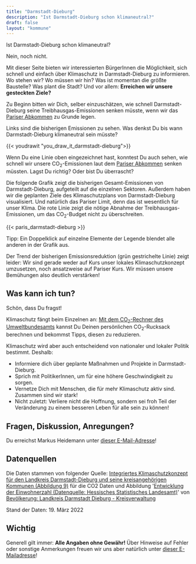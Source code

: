 ```yaml
---
title: "Darmstadt-Dieburg"
description: "Ist Darmstadt-Dieburg schon klimaneutral?"
draft: false
layout: "kommune"
---
```


Ist Darmstadt-Dieburg schon klimaneutral?

Nein, noch nicht.

Mit dieser Seite bieten wir interessierten BürgerInnen die Möglichkeit,
sich schnell und einfach über Klimaschutz in Darmstadt-Dieburg zu informieren.
Wo stehen wir? Wo müssen wir hin? Was ist momentan die größte Baustelle?
Was plant die Stadt?
Und vor allem: **Erreichen wir unsere gesteckten Ziele?**

Zu Beginn bitten wir Dich, selber einzuschätzen, wie schnell Darmstadt-Dieburg seine
Treibhausgas-Emissionen senken müsste, wenn wir das
[Pariser Abkommen](../../paris-limits) zu Grunde legen.

Links sind die bisherigen Emissionen zu sehen. Was denkst Du bis wann
Darmstadt-Dieburg klimaneutral sein müsste?

{{< youdrawit "you_draw_it_darmstadt-dieburg">}}

Wenn Du eine Linie oben eingezeichnet hast, konntest Du auch sehen, wie
schnell wir unsere CO<sub>2</sub>-Emissionen laut dem
[Pariser Abkommen](../../paris-limits) senken müssten. Lagst Du richtig?
Oder bist Du überrascht?

Die folgende Grafik zeigt die bisherigen Gesamt-Emissionen von Darmstadt-Dieburg,
aufgeteilt auf die einzelnen Sektoren.
Außerdem haben wir die geplanten Ziele des Klimaschutzplans von Darmstadt-Dieburg
visualisiert. Und natürlich das Pariser Limit, denn das ist wesentlich
für unser Klima. Die rote Linie zeigt die nötige Abnahme der
Treibhausgas-Emissionen, um das CO<sub>2</sub>-Budget nicht zu überschreiten.

{{< paris_darmstadt-dieburg >}}

Tipp: Ein Doppelklick auf einzelne Elemente der Legende blendet alle
anderen in der Grafik aus.

Der Trend der bisherigen Emissionsreduktion
(grün gestrichelte Linie) zeigt leider: Wir sind gerade weder auf Kurs
unser lokales Klimaschutzkonzept umzusetzen, noch ansatzweise auf Pariser
Kurs. Wir müssen unsere Bemühungen also deutlich verstärken!



## Was kann ich tun?

Schön, dass Du fragst!

Klimaschutz fängt beim Einzelnen an: [Mit dem CO<sub>2</sub>-Rechner des Umweltbundesamts](https://uba.co2-rechner.de/de_DE/) kannst Du Deinen persönlichen CO<sub>2</sub>-Rucksack berechnen und bekommst Tipps, diesen zu reduzieren.

Klimaschutz wird aber auch entscheidend von nationaler und lokaler Politik bestimmt.
Deshalb:

- Informiere dich über geplante Maßnahmen und Projekte in Darmstadt-Dieburg.
- Sprich mit PolitikerInnen, um für eine höhere Geschwindigkeit zu sorgen.
- Vernetze Dich mit Menschen, die für mehr Klimaschutz aktiv sind. Zusammen sind wir stark!
- Nicht zuletzt: Verliere nicht die Hoffnung, sondern sei froh Teil der Veränderung zu einem besseren Leben für alle sein zu können!

## Fragen, Diskussion, Anregungen?

Du erreichst Markus Heidemann unter [dieser E-Mail-Adresse](mailto:klimawatch@4foss.de)!

## Datenquellen

Die Daten stammen von folgender Quelle: [Integriertes Klimaschutzkonzept für den Landkreis Darmstadt-Dieburg und seine kreisangehörigen Kommunen (Abbildung 9)](https://www.ladadi.de/index.php?eID=tx_securedownloads&p=18185&u=1&g=0&t=1647766888&hash=a78ed334cd77fc2bb945fff8980c1278a8d90a9e&file=fileadmin/user_upload/Medienarchiv/Abteilungen/L_1/Energie_IKSK/2IKSK_LaDaDi052017_-_Endbericht_Rev-D2.pdf) für die CO2 Daten und Abbildung '[Entwicklung der Einwohnerzahl (Datenquelle: Hessisches Statistisches Landesamt)](https://www.ladadi.de/index.php?eID=tx_cms_showpic&file=170268&md5=061b97b0a86104b0c0486deac6a4a1079a250cd2&parameters[0]=YTo0OntzOjU6IndpZHRoIjtzOjU6IjEwMDBtIjtzOjY6ImhlaWdodCI7czo0OiI4&parameters[1]=NTBtIjtzOjc6ImJvZHlUYWciO3M6NDE6Ijxib2R5IHN0eWxlPSJtYXJnaW46MDsg&parameters[2]=YmFja2dyb3VuZDojZmZmOyI%2BIjtzOjQ6IndyYXAiO3M6Mzc6IjxhIGhyZWY9Imph&parameters[3]=dmFzY3JpcHQ6Y2xvc2UoKTsiPiB8IDwvYT4iO30%3D)' von [Bevölkerung: Landkreis Darmstadt Dieburg - Kreisverwaltung](https://www.ladadi.de/landkreis-verwaltung/der-kreis/kreisstatistik/bevoelkerung.html)

Stand der Daten: 19. März 2022

## Wichtig

Generell gilt immer: **Alle Angaben ohne Gewähr!** Über Hinweise auf
Fehler oder sonstige Anmerkungen freuen wir uns aber natürlich unter [dieser E-Mailadresse](mailto:klimawatch@4foss.de)!
